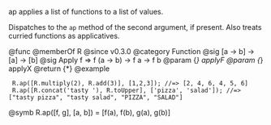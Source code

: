 ap applies a list of functions to a list of values.

Dispatches to the `ap` method of the second argument, if present. Also
treats curried functions as applicatives.

@func
@memberOf R
@since v0.3.0
@category Function
@sig [a -> b] -> [a] -> [b]
@sig Apply f => f (a -> b) -> f a -> f b
@param {*} applyF
@param {*} applyX
@return {*}
@example

     R.ap([R.multiply(2), R.add(3)], [1,2,3]); //=> [2, 4, 6, 4, 5, 6]
     R.ap([R.concat('tasty '), R.toUpper], ['pizza', 'salad']); //=> ["tasty pizza", "tasty salad", "PIZZA", "SALAD"]
@symb R.ap([f, g], [a, b]) = [f(a), f(b), g(a), g(b)]
